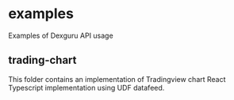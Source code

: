 # examples

Examples of Dexguru API usage

## trading-chart

This folder contains an implementation of Tradingview chart React Typescript implementation using UDF datafeed.
